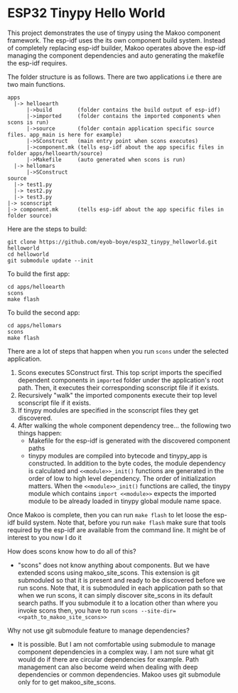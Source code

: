 # ESP32 Tinypy Hello World

This project demonstrates the use of tinypy using
the Makoo component framework. The esp-idf uses the its own component
build system. Instead of completely replacing esp-idf builder, Makoo
operates above the esp-idf managing the component dependencies and auto
generating the makefile the esp-idf requires.


The folder structure is as follows. There are two applications i.e there
are two main functions.

```
apps
  |-> helloearth
      |->build        (folder contains the build output of esp-idf)
      |->imported     (folder contains the imported components when scons is run)
      |->source       (folder contain application specific source files. app_main is here for example)
      |->SConstruct   (main entry point when scons executes)
      |->component.mk (tells esp-idf about the app specific files in folder apps/helloearth/source)
      |->Makefile     (auto generated when scons is run)
  |-> hellomars
      |->SConstruct
source
  |-> test1.py
  |-> test2.py
  |-> test3.py
|-> sconscript
|-> component.mk      (tells esp-idf about the app specific files in folder source)
```

Here are the steps to build:
```
git clone https://github.com/eyob-boye/esp32_tinypy_helloworld.git  helloworld
cd helloworld
git submodule update --init
```

To build the first app:
```
cd apps/helloearth
scons
make flash
```

To build the second app:
```
cd apps/hellomars
scons
make flash
```

There are a lot of steps that happen when you run `scons` under
the selected application.

1) Scons executes SConstruct first. This top script imports the specified dependent 
components in `imported` folder under the application's root path. Then, it executes
their corresponding sconscript file if it exists.
2) Recursively "walk" the imported components execute their top level sconscript file
if it exists.
3) If tinypy modules are specified in the sconscript files they get discovered.
4) After walking the whole component dependency tree... the following two things 
happen:
    - Makefile for the esp-idf is generated with the discovered component paths
    - tinypy modules are compiled into bytecode and tinypy_app is constructed. In
addition to the byte codes, the module dependency is calculated and `<<module>>_init()` functions are
generated in the order of low to high level dependency. The order of initialization matters.
When the `<<module>>_init()` functions are called, the tinypy module which contains `import <<module>>` expects
the imported module to be already loaded in tinypy global module name space.

Once Makoo is complete, then you can run `make flash` to let loose
the esp-idf build system. Note that, before you run `make flash` make sure that
tools required by the esp-idf are available from the command line. It might be
of interest to you now I do it

How does scons know how to do all of this?
- "scons" does not know anything about components. But we have extended scons
using makoo_site_scons. This extension is git submoduled so that it is present
and ready to be discovered before we run scons. Note that, it is
submoduled in each application path so that when we run scons, it can simply
discover site_scons in its default search paths. If you submodule it to a location 
other than where you invoke scons then, you have to run `scons --site-dir=<<path_to_makoo_site_scons>>`

Why not use git submodule feature to manage dependencies?
- It is possible. But I am not comfortable using submodule to manage
component dependencies in a complex way. I am not sure what git would
do if there are circular dependencies for example. Path management 
can also become weird when dealing with deep dependencies or common
dependencies. Makoo uses git submodule only for to get makoo_site_scons.
